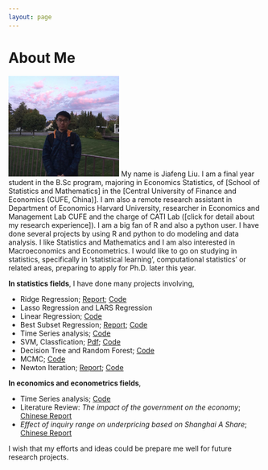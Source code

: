 ```yaml
---
layout: page
---
```


# About Me

<img src="/images/Jiafeng2.JPG" class="floatpic" width="220" height="200">
My name is Jiafeng Liu.  I am a final year student in the B.Sc program, majoring in Economics Statistics, of [School of Statistics and Mathematics] in the [Central University of Finance and Economics (CUFE, China)].  I am also a remote research assistant in Department of Economics Harvard University, researcher in Economics and Management Lab CUFE and the charge of CATI Lab ([click for detail about my research experience]). I am a big fan of R and also a python user. I have done several projects by using R and python to do modeling and data analysis. I like Statistics and Mathematics and I am also interested in Macroeconomics and Econometrics. I would like to go on studying in statistics, specifically in ‘statistical learning’, computational statistics’ or related areas, preparing to apply for Ph.D. later this year. 

**In statistics fields**, I have done many projects involving,

  - Ridge Regression; [Report](http://Jiafengliu.me/blogs/2016-03-14-Ridge-Regression.html); [Code](http://Jiafengliu.me/blogs/2016-03-14-Ridge-Regression.html)
  - Lasso Regression and LARS Regression
  - Linear Regression; [Code](http://Jiafengliu.me/research/2015-LinearModel.R)
  - Best Subset Regression; [Report](http://Jiafengliu.me/blogs/2016-03-10-Best-subset-selection.html); [Code](http://Jiafengliu.me/blogs/2016-03-10-Best-subset-selection.html)
  - Time Series analysis; [Code](http://Jiafengliu.me/research/2015-TimeSeries.R)
  - SVM, Classfication; [Pdf](http://Jiafengliu.me/reserch/paperRequest.txt); [Code](https://Jiafengliu.me/research/2015-SVMcar_classification.R)
  - Decision Tree and Random Forest; [Code](https://github.com/JayfongL/Cython-Python)
  - MCMC; [Code](http://Jiafengliu.me/research/2015-MCMC.R)
  - Newton Iteration; [Report](http://Jiafengliu.me/blogs/2015-04-01-Newton-Iteration.html); [Code](http://Jiafengliu.me/research/2015-Newton.R)
  
**In economics and econometrics fields**, 
 
  - Time Series analysis; [Code](http://Jiafengliu.me/research/2015-TimeSeries.R)
  - Literature Review: *The impact of the government on the economy*; [Chinese Report](http://Jiafengliu.me/reserch/paperRequest.txt)
  - *Effect of inquiry range on underpricing based on Shanghai A Share*; [Chinese Report](http://Jiafengliu.me/reserch/paperRequest.txt)


I wish that my efforts and ideas could be prepare me well for future research projects. 




[School of Statistics and Mathematics]:http://www.cufe.edu.cn/
[Central University of Finance and Economics (CUFE, China)]:http://sam.cufe.edu.cn/

[CV]: http://sam.cufe.edu.cn/
[Cover letter]:http://sam.cufe.edu.cn/

[click for detail about my research experience]: http://Jiafengliu.me/research
